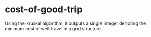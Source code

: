 # cost-of-good-trip

Using the kruskal algorithm, it outputs a single integer denoting the minimum cost of well travel in a grid structure.
